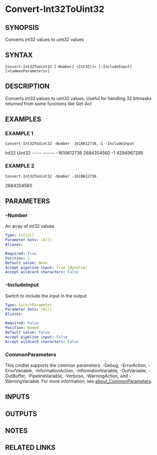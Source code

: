 ﻿---
external help file: PoshFunctions-help.xml
Module Name: poshfunctions
online version:
schema: 2.0.0
---

# Convert-Int32ToUint32

## SYNOPSIS
Converts int32 values to uint32 values

## SYNTAX

```
Convert-Int32ToUint32 [-Number] <Int32[]> [-IncludeInput] [<CommonParameters>]
```

## DESCRIPTION
Converts int32 values to uint32 values.
Useful for handling 32 bitmasks returned from some functions like Get-Acl

## EXAMPLES

### EXAMPLE 1
```
Convert-Int32ToUint32 -Number -1610612736,-1 -IncludeInput
```

Int32     Uint32
      -----     ------
-1610612736 2684354560
         -1 4294967295

### EXAMPLE 2
```
Convert-Int32ToUint32 -Number -1610612736
```

2684354560

## PARAMETERS

### -Number
An array of int32 values

```yaml
Type: Int32[]
Parameter Sets: (All)
Aliases:

Required: True
Position: 1
Default value: None
Accept pipeline input: True (ByValue)
Accept wildcard characters: False
```

### -IncludeInput
Switch to include the input in the output

```yaml
Type: SwitchParameter
Parameter Sets: (All)
Aliases:

Required: False
Position: Named
Default value: False
Accept pipeline input: False
Accept wildcard characters: False
```

### CommonParameters
This cmdlet supports the common parameters: -Debug, -ErrorAction, -ErrorVariable, -InformationAction, -InformationVariable, -OutVariable, -OutBuffer, -PipelineVariable, -Verbose, -WarningAction, and -WarningVariable. For more information, see [about_CommonParameters](http://go.microsoft.com/fwlink/?LinkID=113216).

## INPUTS

## OUTPUTS

## NOTES

## RELATED LINKS
